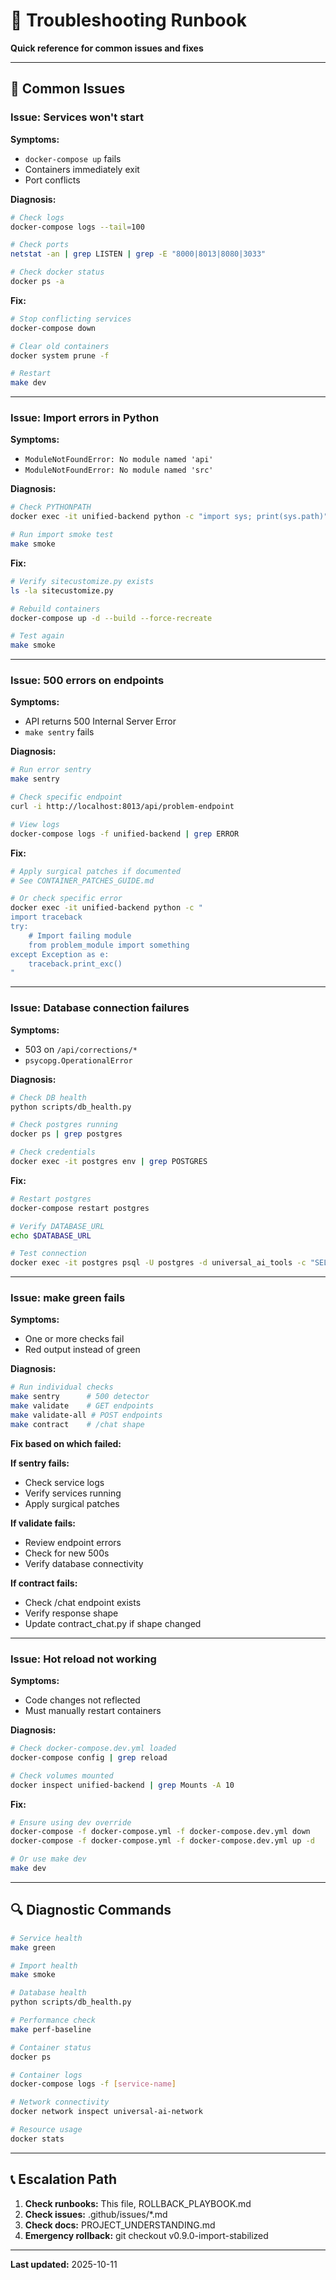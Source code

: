 # 🔧 Troubleshooting Runbook

**Quick reference for common issues and fixes**

---

## 🚨 Common Issues

### **Issue: Services won't start**

**Symptoms:**
- `docker-compose up` fails
- Containers immediately exit
- Port conflicts

**Diagnosis:**
```bash
# Check logs
docker-compose logs --tail=100

# Check ports
netstat -an | grep LISTEN | grep -E "8000|8013|8080|3033"

# Check docker status
docker ps -a
```

**Fix:**
```bash
# Stop conflicting services
docker-compose down

# Clear old containers
docker system prune -f

# Restart
make dev
```

---

### **Issue: Import errors in Python**

**Symptoms:**
- `ModuleNotFoundError: No module named 'api'`
- `ModuleNotFoundError: No module named 'src'`

**Diagnosis:**
```bash
# Check PYTHONPATH
docker exec -it unified-backend python -c "import sys; print(sys.path)"

# Run import smoke test
make smoke
```

**Fix:**
```bash
# Verify sitecustomize.py exists
ls -la sitecustomize.py

# Rebuild containers
docker-compose up -d --build --force-recreate

# Test again
make smoke
```

---

### **Issue: 500 errors on endpoints**

**Symptoms:**
- API returns 500 Internal Server Error
- `make sentry` fails

**Diagnosis:**
```bash
# Run error sentry
make sentry

# Check specific endpoint
curl -i http://localhost:8013/api/problem-endpoint

# View logs
docker-compose logs -f unified-backend | grep ERROR
```

**Fix:**
```bash
# Apply surgical patches if documented
# See CONTAINER_PATCHES_GUIDE.md

# Or check specific error
docker exec -it unified-backend python -c "
import traceback
try:
    # Import failing module
    from problem_module import something
except Exception as e:
    traceback.print_exc()
"
```

---

### **Issue: Database connection failures**

**Symptoms:**
- 503 on `/api/corrections/*`
- `psycopg.OperationalError`

**Diagnosis:**
```bash
# Check DB health
python scripts/db_health.py

# Check postgres running
docker ps | grep postgres

# Check credentials
docker exec -it postgres env | grep POSTGRES
```

**Fix:**
```bash
# Restart postgres
docker-compose restart postgres

# Verify DATABASE_URL
echo $DATABASE_URL

# Test connection
docker exec -it postgres psql -U postgres -d universal_ai_tools -c "SELECT 1"
```

---

### **Issue: make green fails**

**Symptoms:**
- One or more checks fail
- Red output instead of green

**Diagnosis:**
```bash
# Run individual checks
make sentry      # 500 detector
make validate    # GET endpoints
make validate-all # POST endpoints
make contract    # /chat shape
```

**Fix based on which failed:**

**If sentry fails:**
- Check service logs
- Verify services running
- Apply surgical patches

**If validate fails:**
- Review endpoint errors
- Check for new 500s
- Verify database connectivity

**If contract fails:**
- Check /chat endpoint exists
- Verify response shape
- Update contract_chat.py if shape changed

---

### **Issue: Hot reload not working**

**Symptoms:**
- Code changes not reflected
- Must manually restart containers

**Diagnosis:**
```bash
# Check docker-compose.dev.yml loaded
docker-compose config | grep reload

# Check volumes mounted
docker inspect unified-backend | grep Mounts -A 10
```

**Fix:**
```bash
# Ensure using dev override
docker-compose -f docker-compose.yml -f docker-compose.dev.yml down
docker-compose -f docker-compose.yml -f docker-compose.dev.yml up -d

# Or use make dev
make dev
```

---

## 🔍 Diagnostic Commands

```bash
# Service health
make green

# Import health
make smoke

# Database health
python scripts/db_health.py

# Performance check
make perf-baseline

# Container status
docker ps

# Container logs
docker-compose logs -f [service-name]

# Network connectivity
docker network inspect universal-ai-network

# Resource usage
docker stats
```

---

## 📞 Escalation Path

1. **Check runbooks:** This file, ROLLBACK_PLAYBOOK.md
2. **Check issues:** .github/issues/*.md
3. **Check docs:** PROJECT_UNDERSTANDING.md
4. **Emergency rollback:** git checkout v0.9.0-import-stabilized

---

**Last updated:** 2025-10-11

